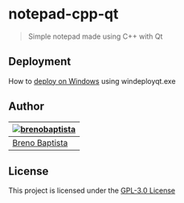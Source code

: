 # notepad-cpp-qt

> Simple notepad made using C++ with Qt

## Deployment

How to [deploy on Windows](https://www.youtube.com/watch?v=8qozxqSZQEg) using windeployqt.exe

## Author

| [![brenobaptista](https://avatars1.githubusercontent.com/u/47641641?s=120&v=4)](https://github.com/brenobaptista) |
| ----------------------------------------------------------------------------------------------------------------- |
| [Breno Baptista](https://github.com/brenobaptista)                                                                |

## License

This project is licensed under the [GPL-3.0 License](/LICENSE)
